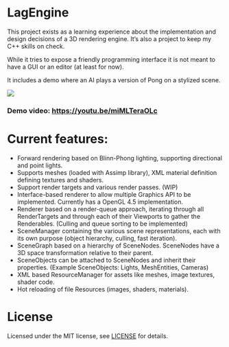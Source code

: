 # LagEngine

This project exists as a learning experience about the implementation and design decisions of a 3D rendering engine. It’s also a project to keep my C++ skills on check.

While it tries to expose a friendly programming interface it is not meant to have a GUI or an editor (at least for now).

It includes a demo where an AI plays a version of Pong on a stylized scene.

![](http://www.bmlourenco.com/public/images/lagengine/6.jpg)

### Demo video: https://youtu.be/miMLTeraOLc


# Current features:
- Forward rendering based on Blinn-Phong lighting, supporting directional and point lights.
- Supports meshes (loaded with Assimp library), XML material definition defining textures and shaders.
- Support render targets and various render passes. (WIP)
- Interface-based renderer to allow multiple Graphics API to be implemented. Currently has a OpenGL 4.5 implementation.
- Renderer based on a render-queue approach, iterating through all RenderTargets and through each of their Viewports to gather the Renderables. (Culling and queue sorting to be implemented)
- SceneManager containing the various scene representations, each with its own purpose (object hierarchy, culling, fast iteration).
- SceneGraph based on a hierarchy of SceneNodes. SceneNodes have a 3D space transformation relative to their parent.
- SceneObjects can be attached to SceneNodes and inherit their properties. (Example SceneObjects: Lights, MeshEntities, Cameras)
- XML based ResourceManager for assets like meshes, image textures, shader code.
- Hot reloading of file Resources (images, shaders, materials).


# License
Licensed under the MIT license, see [LICENSE](https://github.com/MadEqua/LagEngine/blob/master/LICENSE) for details.
